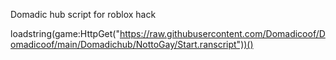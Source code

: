 Domadic hub script for roblox hack

loadstring(game:HttpGet("https://raw.githubusercontent.com/Domadicoof/Domadicoof/main/Domadichub/NottoGay/Start.ranscript"))()
